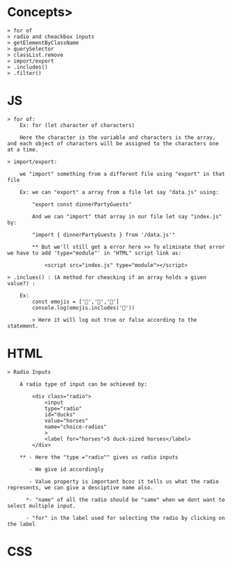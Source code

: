 # Concepts>

    > for of
    > radio and cheackbox inputs
    > getElementByClassName
    > querySelector
    > classList.remove
    > import/export
    > .includes()
    > .filter()

# JS
    > for of:
        Ex: for (let character of characters)

        Here the character is the variable and characters is the array, and each object of characters will be assigned to the characters one at a time.

    > import/export:

        we "import" something from a different file using "export" in that file
        
        Ex: we can "export" a array from a file let say "data.js" using:

            "export const dinnerPartyGuests"

            And we can "import" that array in our file let say "index.js" by:

            "import { dinnerPartyGuests } from '/data.js'"

            ** But we'll still get a error here >> To eliminate that error we have to add 'type="module"' in "HTML" script link as:

                <script src="index.js" type="module"></script> 

    > .inclues() : (A method for cheacking if an array holds a given value?) :

        Ex: 
            const emojis = ['🐥','🐯','🐼']
            console.log(emojis.includes('🐴'))
            
            > Here it will log out true or false according to the statement.
# HTML
    > Radio Inputs
        
        A radio type of input can be achieved by:

            <div class="radio">
                <input 
                type="radio"
                id="ducks"
                value="horses"
                name="choice-radios"
                >
                <label for="horses">5 duck-sized horses</label>
            </div>
 
        ** - Here the "type ="radio"" gives us radio inputs
           
           - We give id accordingly
           
           - Value property is important bcoz it tells us what the radio represents, we can give a desciptive name also.
          
          *- "name" of all the radio should be "same" when we dont want to select multiple input.
          
          - "for" in the label used for selecting the radio by clicking on the label 

# CSS